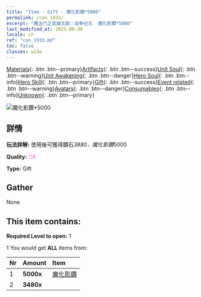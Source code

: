 ```yaml
---
title: "Item - Gift - 魔化影鑽*5000"
permalink: /con_1933/
excerpt: "魔法门之英雄无敌：战争纪元  魔化影鑽*5000"
last_modified_at: 2021-06-30
locale: cn
ref: "con_1933.md"
toc: false
classes: wide
---
```

 [Materials](/ItemsCN/){: .btn .btn--primary}[Artifacts](/ItemsCN/Artifacts/){: .btn .btn--success}[Unit Soul](/ItemsCN/UnitSoul/){: .btn .btn--warning}[Unit Awakening](/ItemsCN/UnitAwakening/){: .btn .btn--danger}[Hero Soul](/ItemsCN/HeroSoul/){: .btn .btn--info}[Hero Skill](/ItemsCN/HeroSkill/){: .btn .btn--primary}[Gift](/ItemsCN/Gift/){: .btn .btn--success}[Event related](/ItemsCN/Events/){: .btn .btn--warning}[Avatars](/ItemsCN/Avatars/){: .btn .btn--danger}[Consumables](/ItemsCN/Consumables/){: .btn .btn--info}[Unknown](/ItemsCN/Unknown/){: .btn .btn--primary}

 ![魔化影鑽*5000](/images/t/i_10040.png)

## 詳情
 **玩法詳解:** 使用後可獲得鑽石*3880，魔化影鑽*5000

 **Quality:** <span style="color: #DA70D6">OK</span>

 **Type:** Gift

## Gather

  None

## This item contains:

 **Required Level to open:** 1

 1 You would get **ALL** items  from:

  | Nr | Amount |     Item    |
  |:---|:-------|:------------|
  | 1 |  **5000x** | [魔化影鑽](/cn/Items/con_554/) |  | 
  | 2 |  **3480x** | <i class="fas fa-gem"/> |  | 
